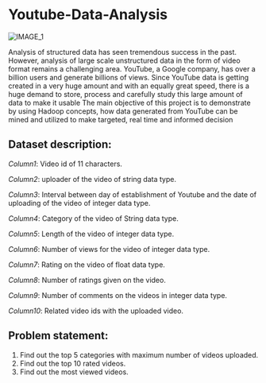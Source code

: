 # Youtube-Data-Analysis

![IMAGE_1](https://encrypted-tbn0.gstatic.com/images?q=tbn:ANd9GcQwELUNUT6XHUzjjd63VXv7wSi3PAtjaC4JmcjuMz09kKgufMDFfw)

Analysis of structured data has seen tremendous success in the past. However, analysis of large scale unstructured data in the form of video format remains a challenging area. YouTube, a Google company, has over a billion users and generate billions of views. Since YouTube data is getting created in a very huge amount and with an equally great speed, there is a huge demand to store, process and carefully study this large amount of data to make it usable The main objective of this project is to demonstrate by using Hadoop concepts, how data generated from YouTube can be mined and utilized to make targeted, real time and informed decision

## Dataset description: 
 
*Column1*: Video id of 11 characters.
 
*Column2*: uploader of the video of string data type.
 
*Column3*: Interval between day of establishment of Youtube and the date of uploading of the video of
integer data type. 
 
*Column4*: Category of the video of String data type.
 
*Column5*: Length of the video of integer data type.
 
*Column6*: Number of views for the video of integer data type.
 
*Column7*: Rating on the video of float data type.
 
*Column8*: Number of ratings given on the video.
 
*Column9*: Number of comments on the videos in integer data type.
 
*Column10*: Related video ids with the uploaded video.

## Problem statement: 
1) Find out the top 5 categories with maximum number of videos uploaded. 
2) Find out the top 10 rated videos. 
3) Find out the most viewed videos.

 
 
